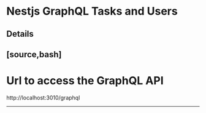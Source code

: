 # Nestjs GraphQL Tasks and Users

## Details

[source,bash]
-----
# Url to access the GraphQL API

http://localhost:3010/graphql

-----
